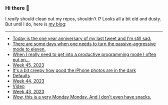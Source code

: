 ### Hi there 👋

I _really_ should clean out my repos, shouldn't I? Looks all a bit old and dusty. But until I do, here is [my blog](https://lostfocus.de/):

--- 

<!-- POST-LIST:START -->
- [Today is the one year anniversary of my last tweet and I&#39;m still sad.](https://lostfocus.de/2023/11/18/231771/)
- [There are some days when one needs to turn the passive-aggressive mode to eleven.](https://lostfocus.de/2023/11/14/231791/)
- [When I really need to get into a productive programming mode I often put on…](https://lostfocus.de/2023/11/14/231788/)
- [Week 45, 2023](https://lostfocus.de/2023/11/12/week-45-2023/)
- [It&#39;s a bit creepy how good the iPhone photos are in the dark](https://lostfocus.de/2023/11/09/231766/)
- [Defaults](https://lostfocus.de/2023/11/09/defaults/)
- [Week 44, 2023](https://lostfocus.de/2023/11/07/week-44-2023/)
- [Video](https://lostfocus.de/2023/11/04/231413/)
- [Week 43, 2023](https://lostfocus.de/2023/11/01/week-43-2023/)
- [Wow, this is a very Monday Monday. And I don&#39;t even have snacks.](https://lostfocus.de/2023/10/23/231736/)
<!-- POST-LIST:END -->

<!--
**lostfocus/lostfocus** is a ✨ _special_ ✨ repository because its `README.md` (this file) appears on your GitHub profile.

Here are some ideas to get you started:

- 🔭 I’m currently working on ...
- 🌱 I’m currently learning ...
- 👯 I’m looking to collaborate on ...
- 🤔 I’m looking for help with ...
- 💬 Ask me about ...
- 📫 How to reach me: ...
- 😄 Pronouns: ...
- ⚡ Fun fact: ...
-->
